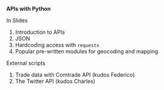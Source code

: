 **APIs with Python** 


In Slides
1. Introduction to APIs 
2. JSON
3. Hardcoding access with `requests`
4. Popular pre-written modules for geocoding and mapping

External scripts
1. Trade data with Comtrade API (kudos Federico)
2. The Twitter API (kudos Charles)
